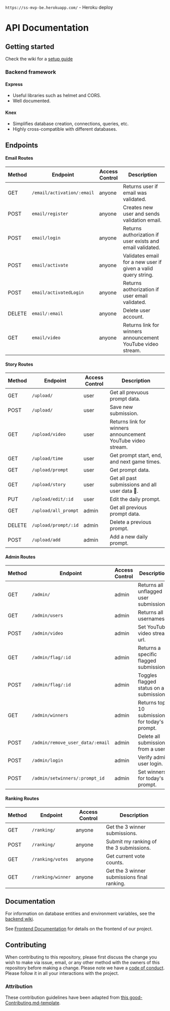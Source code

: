 `https://ss-mvp-be.herokuapp.com/` - Heroku deploy

# API Documentation

## Getting started

Check the wiki for a [setup guide](https://github.com/ss-mvp/backend/wiki/Setup-Guide)

### Backend framework

#### Express

-   Useful libraries such as helmet and CORS.
-   Well documented.

#### Knex

-   Simplifies database creation, connections, queries, etc.
-   Highly cross-compatible with different databases.

## Endpoints

#### Email Routes

| Method | Endpoint                   | Access Control | Description                                 |
| ------ | -------------------------- | -------------- | ------------------------------------------- |
| GET    | `/email/activation/:email` | anyone         | Returns user if email was validated. |
| POST   | `email/register`           | anyone         | Creates new user and sends validation email. |
| POST   | `email/login`              | anyone         | Returns authorization if user exists and email validated. |
| POST   | `email/activate`           | anyone         | Validates email for a new user if given a valid query string. |
| POST   | `email/activatedLogin`     | anyone         | Returns aothorization if user email validated. |
| DELETE | `email/:email`             | anyone         | Delete user account. |
| GET    | `email/video`              | anyone         | Returns link for winners announcement YouTube video stream. |

#### Story Routes

| Method | Endpoint             | Access Control | Description                       |
| ------ | -------------------- | -------------- | --------------------------------- |
| GET    | `/upload/`           | user           | Get all prevuous prompt data. |
| POST   | `/upload/`           | user           | Save new submission. |
| GET    | `/upload/video`      | user           | Returns link for winners announcement YouTube video stream. |
| GET    | `/upload/time`       | user           | Get prompt start, end, and next game times. |
| GET    | `/upload/prompt`     | user           | Get prompt data. |
| GET    | `/upload/story`      | user           | Get all past submissions and all user data :triangular_flag_on_post:. |
| PUT    | `/upload/edit/:id`   | user           | Edit the daily prompt. |
| GET    | `/upload/all_prompt` | admin          | Get all previous prompt data. |
| DELETE | `/upload/prompt/:id` | admin          | Delete a previous prompt. |
| POST   | `/upload/add`        | admin          | Add a new daily prompt. |

#### Admin Routes

| Method | Endpoint                         | Access Control | Description               |
| ------ | -------------------------------- | -------------- | ------------------------- |
| GET    | `/admin/`                        | admin          | Returns all unflagged user submissions. |
| GET    | `/admin/users`                   | admin          | Returns all usernames. |
| POST   | `/admin/video`                   | admin          | Set YouTube video stream url. |
| GET    | `/admin/flag/:id`                | admin          | Returns a specific flagged submission. |
| POST   | `/admin/flag/:id`                | admin          | Toggles flagged status on a submission. |
| GET    | `/admin/winners`                 | admin          | Returns top 10 submissions for today's prompt. |
| POST   | `/admin/remove_user_data/:email` | admin          | Delete all submissions from a user. |
| POST   | `/admin/login`                   | admin          | Verify admin user login. |
| POST   | `/admin/setwinners/:prompt_id`   | admin          | Set winners for today's prompt. |

#### Ranking Routes

| Method | Endpoint          | Access Control | Description                       |
| ------ | ----------------- | -------------- | --------------------------------- |
| GET    | `/ranking/`       | anyone         | Get the 3 winner submissions. |
| POST   | `/ranking/`       | anyone         | Submit my ranking of the 3 submissions. |
| GET    | `/ranking/votes`  | anyone         | Get current vote counts. |
| GET    | `/ranking/winner` | anyone         | Get the 3 winner submissions final ranking. |

## Documentation

For information on database entities and environment variables, see the [backend wiki](https://github.com/ss-mvp/backend/wiki).

See [Frontend Documentation](https://github.com/ss-mvp/story-master-fe/blob/master/README.md) for details on the frontend of our project.


## Contributing

When contributing to this repository, please first discuss the change you wish to make via issue, email, or any other method with the owners of this repository before making a change.
Please note we have a [code of conduct](./code_of_conduct.md). Please follow it in all your interactions with the project.

### Attribution

These contribution guidelines have been adapted from [this good-Contributing.md-template](https://gist.github.com/PurpleBooth/b24679402957c63ec426).
